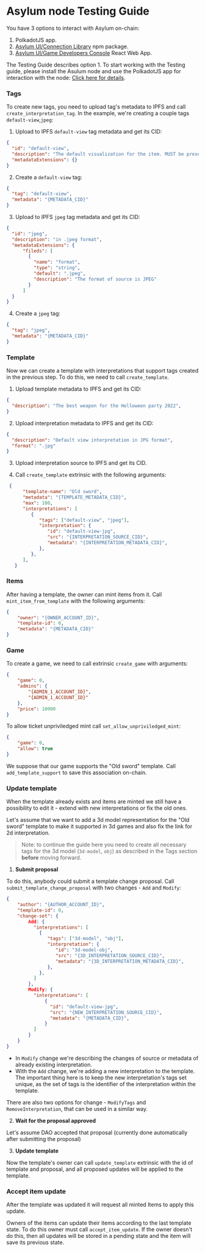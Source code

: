 # Asylum node Testing Guide

You have 3 options to interact with Asylum on-chain:
1. PolkadotJS app.
2. [Asylum UI/Connection Library](https://gitlab.com/asylum-space/asylum-ui/-/tree/main/packages/connection-library) npm package.
3. [Asylum UI/Game Developers Console](https://gitlab.com/asylum-space/asylum-ui/-/tree/main/packages/game-developers-console) React Web App.

The Testing Guide describes option 1.
To start working with the Testing guide, please install the Asulum node and use the PolkadotJS app for interaction with the node: [Click here for details](https://gitlab.com/asylum-space/asylum-item-nft/-/blob/main/README.md).

### Tags

To create new tags, you need to upload tag's metadata to IPFS and call `create_interpretation_tag`. In the example, we're creating a couple tags `default-view`,`jpeg`:


1. Upload to IPFS `default-view` tag metadata and get its CID:

```json
{
  "id": "default-view",
  "description": "The default visualization for the item. MUST be present in all NFTs.",
  "metadataExtensions": {}
}
```

2. Create a `default-view` tag:

```json
{
  "tag": "default-view",
  "metadata": "{METADATA_CID}"
}
```

3. Upload to IPFS `jpeg` tag metadata and get its CID:

```json
{
  "id": "jpeg",
  "description": "in .jpeg format",
  "metadataExtensions": {
      "fileds": [
        {
          "name": "format",
          "type": "string",
          "default": ".jpeg",
          "description": "The format of source is JPEG"
        }
      ]
  }
}
```

4. Create a `jpeg` tag:

```json
{
  "tag": "jpeg",
  "metadata": "{METADATA_CID}"
}
```

### Template

Now we can create a template with interpretations that support tags created in the previous step. To do this, we need to call `create_template`.

1. Upload template metadata to IPFS and get its CID:

```json
{
  "description": "The best weapon for the Helloween party 2022",
}
```

2. Upload interpretation metadata to IPFS and get its CID:

```json
{
  "description": "Default view interpretation in JPG format",
  "format": ".jpg"
}
```

3. Upload interpretation source to IPFS and get its CID.

4. Call `create_template` extrinsic with the following arguments:

```json
 {
      "template-name": "Old sword",
      "metadata": "{TEMPLATE_METADATA_CID}",
      "max": 100,
      "interpretations": [
         {
            "tags": ["default-view", "jpeg"],
            "interpretation": {
               "id": "default-view-jpg",
               "src": "{INTERPRETATION_SOURCE_CID}",
               "metadata": "{INTERPRETATION_METADATA_CID}",
            },
         },
      ],
   }
```

### Items

After having a template, the owner can mint items from it. Call `mint_item_from_template` with the following arguments:

```json
{
    "owner": "{OWNER_ACCOUNT_ID}",
    "template-id": 0,
    "metadata": "{METADATA_CID}"
}
```

### Game

To create a game, we need to call extrinsic `create_game` with arguments:

```json
{
    "game": 0,
    "admins": {
        "{ADMIN_1_ACCOUNT_ID}",
        "{ADMIN_1_ACCOUNT_ID}"
    },
    "price": 10000
}
```

To allow ticket unpriviledged mint call `set_allow_unpriviledged_mint`:

```json
{
    "game": 0,
    "allow": true
}
```

We suppose that our game supports the "Old sword" template. Call `add_template_support` to save this association on-chain.

### Update template

When the template already exists and items are minted we still have a possibility to edit it - extend with new interpretations or fix the old ones.

Let's assume that we want to add a 3d model representation for the "Old sword" template to make it supported in 3d games and also fix the link for 2d interpretation.

> Note: to continue the guide here you need to create all necessary tags for the 3d model (`3d-model`, `obj`) as described in the Tags section **before** moving forward.

1. **Submit proposal**

To do this, anybody could submit a template change proposal. Call `submit_template_change_proposal` with two changes -  `Add` and `Modify`:

```json
{
    "author": "{AUTHOR_ACCOUNT_ID}",
    "template-id": 0,
    "change-set": {
        Add: {
          "interpretations": [
            {
               "tags": ["3d-model", "obj"],
               "interpretation": {
                  "id": "3d-model-obj",
                  "src": "{3D_INTERPRETATION_SOURCE_CID}",
                  "metadata": "{3D_INTERPRETATION_METADATA_CID}",
               },
            },
          ]
        },
        Modify: {
          "interpretations": [
              {
                "id": "default-view-jpg",
                "src": "{NEW_INTERPRETATION_SOURCE_CID}",
                "metadata": "{METADATA_CID}",
              }
          ]
        }
    }
}
```
- In `Modify` change we're describing the changes of source or metadata of already existing interpretation.
- With the `Add` change, we're adding a new interpretation to the template. The important thing here is to keep the new interpretation's tags set unique, as the set of tags is the identifier of the interpretation within the template.

There are also two options for change - `ModifyTags` and `RemoveInterpretation`, that can be used in a similar way.

2. **Wait for the proposal approved**

Let's assume DAO accepted that proposal (currently done automatically after submitting the proposal)

3. **Update template**

Now the template's owner can call `update_template` extrinsic with the id of template and proposal, and all proposed updates will be applied to the template.

### Accept item update

After the template was updated it will request all minted Items to apply this update.

Owners of the items can update their items according to the last template state. To do this owner must call `accept_item_update`. If the owner doesn't do this, then all updates will be stored in a pending state and the item will save its previous state.
